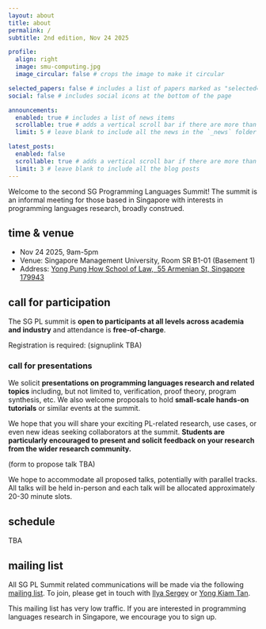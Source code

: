 ```yaml
---
layout: about
title: about
permalink: /
subtitle: 2nd edition, Nov 24 2025

profile:
  align: right
  image: smu-computing.jpg
  image_circular: false # crops the image to make it circular

selected_papers: false # includes a list of papers marked as "selected={true}"
social: false # includes social icons at the bottom of the page

announcements:
  enabled: true # includes a list of news items
  scrollable: true # adds a vertical scroll bar if there are more than 3 news items
  limit: 5 # leave blank to include all the news in the `_news` folder

latest_posts:
  enabled: false
  scrollable: true # adds a vertical scroll bar if there are more than 3 new posts items
  limit: 3 # leave blank to include all the blog posts
---
```


Welcome to the second SG Programming Languages Summit!
The summit is an informal meeting for those based in Singapore with interests in programming languages research, broadly construed.

## time & venue

- Nov 24 2025, 9am-5pm
- Venue: Singapore Management University, Room SR B1-01 (Basement 1)
- Address: [Yong Pung How School of Law,  55 Armenian St, Singapore 179943](https://maps.app.goo.gl/Wznb7x9fUHfq67h68)


## call for participation

The SG PL summit is **open to participants at all levels across academia and industry** and attendance is **free-of-charge**.

Registration is required: (signuplink TBA)

### call for presentations

We solicit **presentations on programming languages research and related topics** including, but not limited to, verification, proof theory, program synthesis, etc.
We also welcome proposals to hold **small-scale hands-on tutorials** or similar events at the summit.

We hope that you will share your exciting PL-related research, use cases, or even new ideas seeking collaborators at the summit.
**Students are particularly encouraged to present and solicit feedback on your research from the wider research community.**

(form to propose talk TBA)

We hope to accommodate all proposed talks, potentially with parallel tracks. All talks will be held in-person and each talk will be allocated approximately 20-30 minute slots.

## schedule

TBA

## mailing list

All SG PL Summit related communications will be made via the following [mailing list](https://groups.google.com/g/plsg).
To join, please get in touch with [Ilya Sergey](mailto:ilya@nus.edu.sg) or [Yong Kiam Tan](mailto:yongkiam.tan@ntu.edu.sg).

This mailing list has very low traffic. If you are interested in programming languages research in Singapore, we encourage you to sign up.